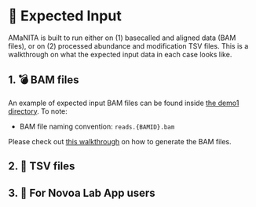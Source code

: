 # 📩 Expected Input

AMaNITA is built to run either on (1) basecalled and aligned data (BAM files), or on (2) processed abundance and modification TSV files. This is a walkthrough on what the expected input data in each case looks like.

## 1. 💣 BAM files

An example of expected input BAM files can be found inside [the demo1 directory](https://github.com/novoalab/AMaNITA/tree/master/data/demo1). To note:

- BAM file naming convention: `reads.{BAMID}.bam`

Please check out [this walkthrough]() on how to generate the BAM files.

## 2. 📂 TSV files

## 3. 🔬 For Novoa Lab App users

